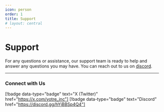 ```yaml
---
icon: person
order: 1
title: Support
# layout: central
---
```


# Support

For any questions or assistance, our support team is ready to help and answer any questions you may have. You can reach out to us on [discord](https://discord.gg/hYjBBSp4Q4).

---

### Connect with Us

[!badge data-type="badge" text="X (Twitter)" href="https://x.com/votre_inc"] [!badge data-type="badge" text="Discord" href="https://discord.gg/hYjBBSp4Q4"]
